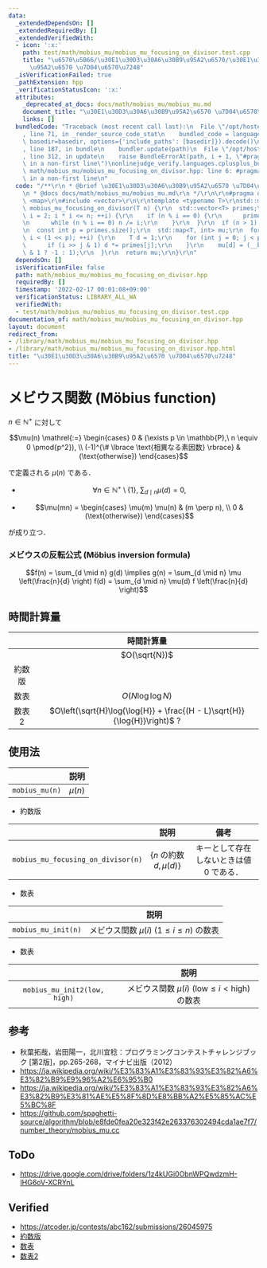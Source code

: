 ```yaml
---
data:
  _extendedDependsOn: []
  _extendedRequiredBy: []
  _extendedVerifiedWith:
  - icon: ':x:'
    path: test/math/mobius_mu/mobius_mu_focusing_on_divisor.test.cpp
    title: "\u6570\u5B66/\u30E1\u30D3\u30A6\u30B9\u95A2\u6570/\u30E1\u30D3\u30A6\u30B9\
      \u95A2\u6570 \u7D04\u6570\u7248"
  _isVerificationFailed: true
  _pathExtension: hpp
  _verificationStatusIcon: ':x:'
  attributes:
    _deprecated_at_docs: docs/math/mobius_mu/mobius_mu.md
    document_title: "\u30E1\u30D3\u30A6\u30B9\u95A2\u6570 \u7D04\u6570\u7248"
    links: []
  bundledCode: "Traceback (most recent call last):\n  File \"/opt/hostedtoolcache/Python/3.10.2/x64/lib/python3.10/site-packages/onlinejudge_verify/documentation/build.py\"\
    , line 71, in _render_source_code_stat\n    bundled_code = language.bundle(stat.path,\
    \ basedir=basedir, options={'include_paths': [basedir]}).decode()\n  File \"/opt/hostedtoolcache/Python/3.10.2/x64/lib/python3.10/site-packages/onlinejudge_verify/languages/cplusplus.py\"\
    , line 187, in bundle\n    bundler.update(path)\n  File \"/opt/hostedtoolcache/Python/3.10.2/x64/lib/python3.10/site-packages/onlinejudge_verify/languages/cplusplus_bundle.py\"\
    , line 312, in update\n    raise BundleErrorAt(path, i + 1, \"#pragma once found\
    \ in a non-first line\")\nonlinejudge_verify.languages.cplusplus_bundle.BundleErrorAt:\
    \ math/mobius_mu/mobius_mu_focusing_on_divisor.hpp: line 6: #pragma once found\
    \ in a non-first line\n"
  code: "/**\r\n * @brief \u30E1\u30D3\u30A6\u30B9\u95A2\u6570 \u7D04\u6570\u7248\r\
    \n * @docs docs/math/mobius_mu/mobius_mu.md\r\n */\r\n\r\n#pragma once\r\n#include\
    \ <map>\r\n#include <vector>\r\n\r\ntemplate <typename T>\r\nstd::map<T, int>\
    \ mobius_mu_focusing_on_divisor(T n) {\r\n  std::vector<T> primes;\r\n  for (T\
    \ i = 2; i * i <= n; ++i) {\r\n    if (n % i == 0) {\r\n      primes.emplace_back(i);\r\
    \n      while (n % i == 0) n /= i;\r\n    }\r\n  }\r\n  if (n > 1) primes.emplace_back(n);\r\
    \n  const int p = primes.size();\r\n  std::map<T, int> mu;\r\n  for (int i = 0;\
    \ i < (1 << p); ++i) {\r\n    T d = 1;\r\n    for (int j = 0; j < p; ++j) {\r\n\
    \      if (i >> j & 1) d *= primes[j];\r\n    }\r\n    mu[d] = (__builtin_popcount(i)\
    \ & 1 ? -1 : 1);\r\n  }\r\n  return mu;\r\n}\r\n"
  dependsOn: []
  isVerificationFile: false
  path: math/mobius_mu/mobius_mu_focusing_on_divisor.hpp
  requiredBy: []
  timestamp: '2022-02-17 00:01:08+09:00'
  verificationStatus: LIBRARY_ALL_WA
  verifiedWith:
  - test/math/mobius_mu/mobius_mu_focusing_on_divisor.test.cpp
documentation_of: math/mobius_mu/mobius_mu_focusing_on_divisor.hpp
layout: document
redirect_from:
- /library/math/mobius_mu/mobius_mu_focusing_on_divisor.hpp
- /library/math/mobius_mu/mobius_mu_focusing_on_divisor.hpp.html
title: "\u30E1\u30D3\u30A6\u30B9\u95A2\u6570 \u7D04\u6570\u7248"
---
```

# メビウス関数 (Möbius function)

$n \in \mathbb{N}^+$ に対して

$$\mu(n) \mathrel{:=} \begin{cases} 0 & (\exists p \in \mathbb{P},\ n \equiv 0 \pmod{p^2}), \\ (-1)^{\# \lbrace \text{相異なる素因数} \rbrace} & (\text{otherwise}) \end{cases}$$

で定義される $\mu(n)$ である．

- $$\forall n \in \mathbb{N}^+ \setminus \lbrace 1 \rbrace,\ \sum_{d \mid n} \mu(d) = 0,$$

- $$\mu(mn) = \begin{cases} \mu(m) \mu(n) & (m \perp n), \\ 0 & (\text{otherwise}) \end{cases}$$

が成り立つ．


### メビウスの反転公式 (Möbius inversion formula)

$$f(n) = \sum_{d \mid n} g(d) \implies g(n) = \sum_{d \mid n} \mu \left(\frac{n}{d} \right) f(d) = \sum_{d \mid n} \mu(d) f \left(\frac{n}{d} \right)$$


## 時間計算量

||時間計算量|
|:--:|:--:|
||$O(\sqrt{N})$|
|約数版||
|数表|$O(N\log{\log{N}})$|
|数表2|$O\left(\sqrt{H}\log{\log{H}} + \frac{(H - L)\sqrt{H}}{\log{H}}\right)$ ?|


## 使用法

||説明|
|:--:|:--:|
|`mobius_mu(n)`|$\mu(n)$|

- 約数版

||説明|備考|
|:--:|:--:|:--:|
|`mobius_mu_focusing_on_divisor(n)`|$\lbrace n \text{ の約数 } d, \mu(d) \rbrace$|キーとして存在しないときは値 $0$ である．|

- 数表

||説明|
|:--:|:--:|
|`mobius_mu_init(n)`|メビウス関数 $\mu(i)$ ($1 \leq i \leq n$) の数表|

- 数表

||説明|
|:--:|:--:|
|`mobius_mu_init2(low, high)`|メビウス関数 $\mu(i)$ ($\mathrm{low} \leq i < \mathrm{high}$) の数表|


## 参考

- 秋葉拓哉，岩田陽一，北川宜稔：プログラミングコンテストチャレンジブック \[第2版\]，pp.265-268，マイナビ出版（2012）
- https://ja.wikipedia.org/wiki/%E3%83%A1%E3%83%93%E3%82%A6%E3%82%B9%E9%96%A2%E6%95%B0
- https://ja.wikipedia.org/wiki/%E3%83%A1%E3%83%93%E3%82%A6%E3%82%B9%E3%81%AE%E5%8F%8D%E8%BB%A2%E5%85%AC%E5%BC%8F
- https://github.com/spaghetti-source/algorithm/blob/e8fde0fea20e323f42e263376302494cda1ae7f7/number_theory/mobius_mu.cc


## ToDo

- https://drive.google.com/drive/folders/1z4kUGi0ObnWPQwdzmH-IHG6oV-XCRYnL


## Verified

- https://atcoder.jp/contests/abc162/submissions/26045975
- [約数版](https://atcoder.jp/contests/abc162/submissions/26046320)
- [数表](https://atcoder.jp/contests/abc162/submissions/26046042)
- [数表2](https://atcoder.jp/contests/abc162/submissions/26046148)
